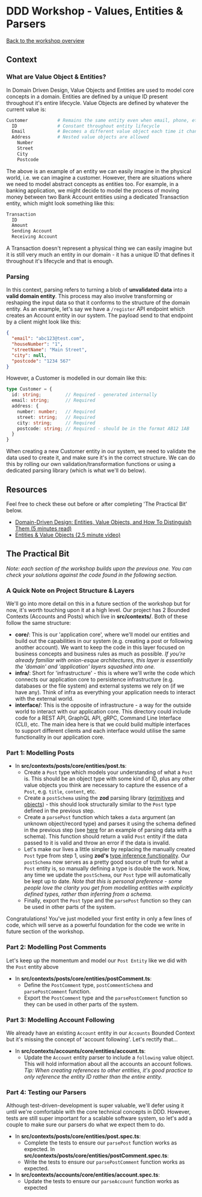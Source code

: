 # DDD Workshop - Values, Entities & Parsers

[Back to the workshop overview](https://github.com/PensionBee/ddd-workshop#workshop-overview)

## Context

### What are Value Object & Entities?

In Domain Driven Design, Value Objects and Entities are used to model core concepts in a domain. Entities are defined by a unique ID present throughout it's entire lifecycle. Value Objects are defined by whatever the current value is:

```sh
Customer           # Remains the same entity even when email, phone, etc. change
  ID               # Constant throughout entity lifecycle
  Email            # Becomes a different value object each time it changes
  Address          # Nested value objects are allowed
    Number
    Street
    City
    Postcode
```

The above is an example of an entity we can easily imagine in the physical world, i.e. we can imagine a customer. However, there are situations where we need to model abstract concepts as entities too. For example, in a banking application, we might decide to model the process of moving money between two Bank Account entities using a dedicated Transaction entity, which might look something like this:

```sh
Transaction
  ID
  Amount
  Sending Account
  Receiving Account
```

A Transaction doesn't represent a physical thing we can easily imagine but it is still very much an entity in our domain - it has a unique ID that defines it throughout it's lifecycle and that is enough.

### Parsing

In this context, parsing refers to turning a blob of **unvalidated data** into a **valid domain entity**. This process may also involve transforming or reshaping the input data so that it conforms to the structure of the domain entity. As an example, let's say we have a `/register` API endpoint which creates an Account entity in our system. The payload send to that endpoint by a client might look like this:

```json
{
  "email": "abc123@test.com",
  "houseNumber": "1",
  "streetName": "Main Street",
  "city": null,
  "postcode": "1234 567"
}
```

However, a Customer is modelled in our domain like this:

```ts
type Customer = {
  id: string;         // Required - generated internally
  email: string;      // Required
  address: {
    number: number;   // Required
    street: string;   // Required
    city: string;     // Required
    postcode: string; // Required - should be in the format AB12 1AB
  }
}
```

When creating a new Customer entity in our system, we need to validate the data used to create it, and make sure it's in the correct structure. We can do this by rolling our own validation/transformation functions or using a dedicated parsing library (which is what we'll do below).

## Resources

Feel free to check these out before or after completing 'The Practical Bit' below.

- [Domain-Driven Design: Entities, Value Objects, and How To Distinguish Them (5 minutes read)]([https://...](https://blog.jannikwempe.com/domain-driven-design-entities-value-objects))
- [Entities & Value Objects (2.5 minute video)](https://www.youtube.com/watch?v=r8q5DD9rd3M)

## The Practical Bit

*Note: each section of the workshop builds upon the previous one. You can check your solutions against the code found in the following section.*

### A Quick Note on Project Structure & Layers

We'll go into more detail on this in a future section of the workshop but for now, it's worth touching upon it at a high level. Our project has 2 Bounded Contexts (Accounts and Posts) which live in **src/contexts/**. Both of these follow the same structure:

- **core/**: This is our 'application core', where we'll model our entities and build out the capabilities in our system (e.g. creating a post or following another account). We want to keep the code in this layer focused on business concepts and business rules as much as possible. *If you're already familiar with onion-esque architectures, this layer is essentially the 'domain' and 'application' layers squashed into one.*
- **infra/**: Short for 'infrastructure' - this is where we'll write the code which connects our application core to persistence infrastructure (e.g. databases or the file system) and external systems we rely on (if we have any). Think of infra as everything your application needs to interact with the external world.
- **interface/**: This is the opposite of infrastructure - a way for the outside world to interact with our application core. This directory could include code for a REST API, GraphQL API, gRPC, Command Line Interface (CLI), etc. The main idea here is that we could build multiple interfaces to support different clients and each interface would utilise the same functionality in our application core.

### Part 1: Modelling Posts

- In **src/contexts/posts/core/entities/post.ts**:
  - Create a `Post` type which models your understanding of what a `Post` is. This should be an object type with some kind of ID, plus any other value objects you think are necessary to capture the essence of a `Post`, e.g. `title`, `content`, etc.
  - Create a `postSchema` using the **zod** parsing library ([primitives](https://github.com/colinhacks/zod#primitives) and [objects](https://github.com/colinhacks/zod#objects)) - this should look structurally similar to the `Post` type defined in the previous step.
  - Create a `parsePost` function which takes a `data` argument (an unknown object/record type) and parses it using the schema defined in the previous step (see [here](https://github.com/colinhacks/zod#basic-usage) for an example of parsing data with a schema). This function should return a valid `Post` entity if the data passed to it is valid and throw an error if the data is invalid.
  - Let's make our lives a little simpler by replacing the manually created `Post` type from step 1, using **zod's** [type inference functionality](https://github.com/colinhacks/zod#type-inference). Our `postSchema` now serves as a pretty good source of truth for what a `Post` entity is, so manually defining a type is double the work. Now, any time we update the `postSchema`, our `Post` type will automatically be kept up to date. *Note that this is personal preference - some people love the clarity you get from modelling entities with explicitly defined types, rather than inferring from a schema.*
  - Finally, export the `Post` type and the `parsePost` function so they can be used in other parts of the system.

Congratulations! You've just modelled your first entity in only a few lines of code, which will serve as a powerful foundation for the code we write in future section of the workshop.

### Part 2: Modelling Post Comments

Let's keep up the momentum and model our `Post Entity` like we did with the `Post` entity above

- In **src/contexts/posts/core/entities/postComment.ts**:
  - Define the `PostComment` type, `postCommentSchema` and `parsePostComment` function.
  - Export the `PostComment` type and the `parsePostComment` function so they can be used in other parts of the system.

### Part 3: Modelling Account Following

We already have an existing `Account` entity in our `Accounts` Bounded Context but it's missing the concept of 'account following'. Let's rectify that...

- In **src/contexts/accounts/core/entities/account.ts**:
  - Update the `Account` entity parser to include a `following` value object. This will hold information about all the accounts an account follows. *Tip: When creating references to other entities, it's good practice to only reference the entity ID rather than the entire entity.*

### Part 4: Testing our Parsers

Although test-driven-development is super valuable, we'll defer using it until we're comfortable with the core technical concepts in DDD. However, tests are still super important for a scalable software system, so let's add a couple to make sure our parsers do what we expect them to do.

- In **src/contexts/posts/core/entities/post.spec.ts**:
  - Complete the tests to ensure our `parsePost` function works as expected.
In **src/contexts/posts/core/entities/postComment.spec.ts**:
  - Write the tests to ensure our `parsePostComment` function works as expected.
- In **src/contexts/accounts/core/entities/account.spec.ts**:
  - Update the tests to ensure our `parseAccount` function works as expected
